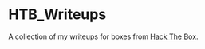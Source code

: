 # HTB_Writeups

A collection of my writeups for boxes from [Hack The Box](https://app.hackthebox.com/home).
